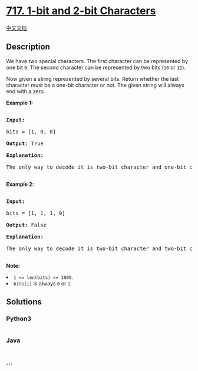 # [717. 1-bit and 2-bit Characters](https://leetcode.com/problems/1-bit-and-2-bit-characters)

[中文文档](/solution/0700-0799/0717.1-bit%20and%202-bit%20Characters/README.md)

## Description

<p>We have two special characters. The first character can be represented by one bit <code>0</code>. The second character can be represented by two bits (<code>10</code> or <code>11</code>).  </p>

<p>Now given a string represented by several bits. Return whether the last character must be a one-bit character or not. The given string will always end with a zero.</p>

<p><b>Example 1:</b><br />
<pre>
<b>Input:</b> 
bits = [1, 0, 0]
<b>Output:</b> True
<b>Explanation:</b> 
The only way to decode it is two-bit character and one-bit character. So the last character is one-bit character.
</pre>
</p>

<p><b>Example 2:</b><br />
<pre>
<b>Input:</b> 
bits = [1, 1, 1, 0]
<b>Output:</b> False
<b>Explanation:</b> 
The only way to decode it is two-bit character and two-bit character. So the last character is NOT one-bit character.
</pre>
</p>

<p><b>Note:</b>
<li><code>1 <= len(bits) <= 1000</code>.</li>
<li><code>bits[i]</code> is always <code>0</code> or <code>1</code>.</li>
</p>

## Solutions

<!-- tabs:start -->

### **Python3**

```python

```

### **Java**

```java

```

### **...**

```

```

<!-- tabs:end -->
